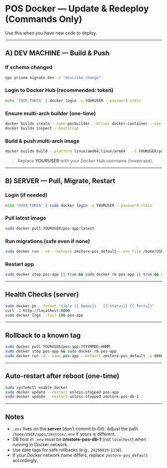 # POS Docker — Update & Redeploy (Commands Only)

Use this when you have new code to deploy.

---

## A) DEV MACHINE — Build & Push

### If schema changed

```bash
npx prisma migrate dev -n "describe_change"
```

### Login to Docker Hub (recommended: token)

```bash
echo 'YOUR_TOKEN' | docker login -u YOURUSER --password-stdin
```

### Ensure multi-arch builder (one-time)

```bash
docker buildx create --name posbuilder --driver docker-container --use || true
docker buildx inspect --bootstrap
```

### Build & push multi-arch image

```bash
docker buildx build --platform linux/amd64,linux/arm64   -t YOURUSER/pos-app:$(date +%Y%m%d-%H%M)   -t YOURUSER/pos-app:latest   --push .
```

> Replace **YOURUSER** with your Docker Hub username (lowercase).

---

## B) SERVER — Pull, Migrate, Restart

### Login (if needed)

```bash
echo 'YOUR_TOKEN' | sudo docker login -u YOURUSER --password-stdin
```

### Pull latest image

```bash
sudo docker pull YOURUSER/pos-app:latest
```

### Run migrations (safe even if none)

```bash
sudo docker run --rm --network zmstore-pos_default --env-file /home/USER/apps/zmstore/.env YOURUSER/pos-app:latest npx prisma migrate deploy
```

### Restart app

```bash
sudo docker stop pos-app || true && sudo docker rm pos-app || true && sudo docker run -d --name pos-app --network zmstore-pos_default -p 8000:3000   --env-file /home/USER/apps/zmstore/.env YOURUSER/pos-app:latest
```

---

## Health Checks (server)

```bash
sudo docker ps --format "table {{.Names}}	{{.Status}}	{{.Ports}}"
curl -I http://localhost:8000
sudo docker logs --tail 100 pos-app
```

---

## Rollback to a known tag

```bash
sudo docker pull YOURUSER/pos-app:YYYYMMDD-HHMM
sudo docker stop pos-app && sudo docker rm pos-app
sudo docker run -d --name pos-app --network zmstore-pos_default -p 8000:3000   --env-file /home/USER/apps/zmstore/.env YOURUSER/pos-app:YYYYMMDD-HHMM
```

---

## Auto-restart after reboot (one-time)

```bash
sudo systemctl enable docker
sudo docker update --restart unless-stopped pos-app
sudo docker update --restart unless-stopped zmstore-pos-db-1
```

---

## Notes

- `.env` lives on the **server** (don’t commit to Git). Adjust the path `/home/USER/apps/zmstore/.env` if yours is different.
- DB host in `.env` must be **zmstore-pos-db-1** (not `localhost`) when running in Docker network.
- Use date tags for safe rollbacks (e.g., `20250819-1130`).
- If your Docker network name differs, replace `zmstore-pos_default` accordingly.
